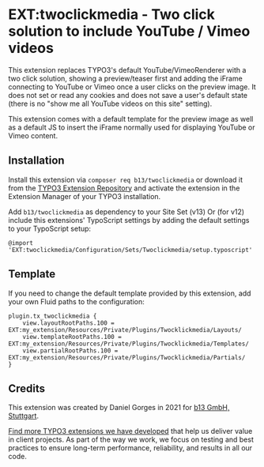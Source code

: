# EXT:twoclickmedia - Two click solution to include YouTube / Vimeo videos

This extension replaces TYPO3's default YouTube/VimeoRenderer with a two click solution, showing a preview/teaser first
and adding the iFrame connecting to YouTube or Vimeo once a user clicks on the preview image. It does not set or read
any cookies and does not save a user's default state (there is no &quot;show me all YouTube videos on this site&quot;
setting).

This extension comes with a default template for the preview image as well as a default JS to insert the iFrame normally
used for displaying YouTube or Vimeo content.

## Installation

Install this extension via `composer req b13/twoclickmedia` or download it from the
[TYPO3 Extension Repository](https://extensions.typo3.org/extension/twoclickmedia/) and activate
the extension in the Extension Manager of your TYPO3 installation.

Add ``b13/twoclickmedia`` as dependency to your Site Set (v13)
Or (for v12) include this extensions' TypoScript settings by adding the default settings to your TypoScript setup:

```
@import 'EXT:twoclickmedia/Configuration/Sets/Twoclickmedia/setup.typoscript'
```

## Template

If you need to change the default template provided by this extension, add your own Fluid paths to the configuration:

```
plugin.tx_twoclickmedia {
    view.layoutRootPaths.100 = EXT:my_extension/Resources/Private/Plugins/Twocklickmedia/Layouts/
    view.templateRootPaths.100 = EXT:my_extension/Resources/Private/Plugins/Twocklickmedia/Templates/
    view.partialRootPaths.100 = EXT:my_extension/Resources/Private/Plugins/Twocklickmedia/Partials/
}
```

## Credits

This extension was created by Daniel Gorges in 2021 for [b13 GmbH, Stuttgart](https://b13.com).

[Find more TYPO3 extensions we have developed](https://b13.com/useful-typo3-extensions-from-b13-to-you) that help us
deliver value in client projects. As part of the way we work, we focus on testing and best practices to ensure
long-term performance, reliability, and results in all our code.
